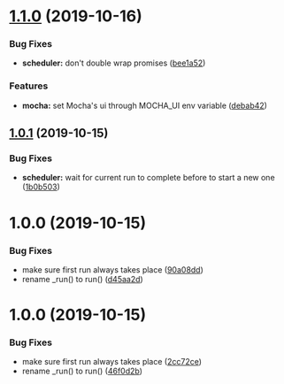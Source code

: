 # [1.1.0](https://github.com/fpipita/puppeteester/compare/v1.0.1...v1.1.0) (2019-10-16)


### Bug Fixes

* **scheduler:** don't double wrap promises ([bee1a52](https://github.com/fpipita/puppeteester/commit/bee1a52afdb8fbe9c6483f3296d9b416719ab7ca))


### Features

* **mocha:** set Mocha's ui through MOCHA_UI env variable ([debab42](https://github.com/fpipita/puppeteester/commit/debab4251ef4377c71ddafc2c249187ef420558c))



## [1.0.1](https://github.com/fpipita/puppeteester/compare/v1.0.0...v1.0.1) (2019-10-15)


### Bug Fixes

* **scheduler:** wait for current run to complete before to start a new one ([1b0b503](https://github.com/fpipita/puppeteester/commit/1b0b5038217f9b3501b8b3c7c10ebc3e6c79c2fb))



# 1.0.0 (2019-10-15)


### Bug Fixes

* make sure first run always takes place ([90a08dd](https://github.com/fpipita/puppeteester/commit/90a08dd48cab058226765d6c5e34f46f296b744b))
* rename _run() to run() ([d45aa2d](https://github.com/fpipita/puppeteester/commit/d45aa2dce92646e6e92ba286234895a629f24073))



# 1.0.0 (2019-10-15)


### Bug Fixes

* make sure first run always takes place ([2cc72ce](https://github.com/fpipita/puppeteester/commit/2cc72cea38504a5ea4d9335f3e3d1ce6d0459212))
* rename _run() to run() ([46f0d2b](https://github.com/fpipita/puppeteester/commit/46f0d2bc2fec6c481043bea84f7e932b33de1093))



